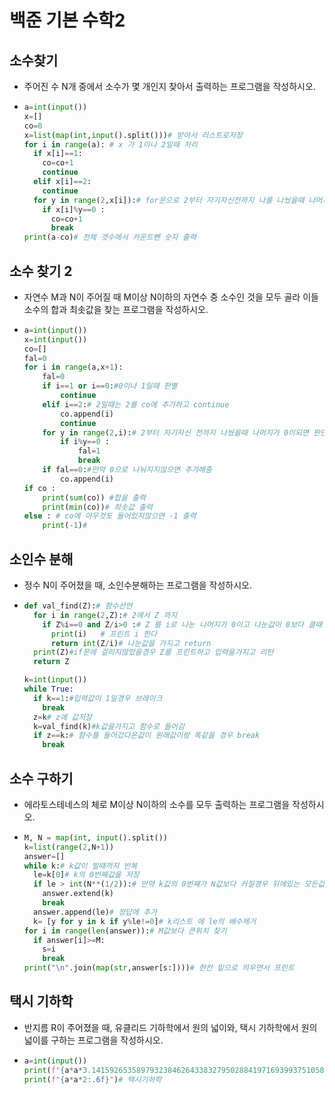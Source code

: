 # 백준 기본 수학2

## 소수찾기

 - 주어진 수 N개 중에서 소수가 몇 개인지 찾아서 출력하는 프로그램을 작성하시오.

 - ```python
   a=int(input())
   x=[]
   co=0
   x=list(map(int,input().split()))# 받아서 리스트로저장
   for i in range(a): # x 가 1이나 2일때 처리
     if x[i]==1:
       co=co+1
       continue
     elif x[i]==2:
       continue 
     for y in range(2,x[i]):# for문으로 2부터 자기자신전까지 나를 나눴을때 나머지가 0이되면 카운트 1올리기
       if x[i]%y==0 :
         co=co+1
         break
   print(a-co)# 전체 갯수에서 카운트뺀 숫자 출력

## 소수 찾기 2

 - 자연수 M과 N이 주어질 때 M이상 N이하의 자연수 중 소수인 것을 모두 골라 이들 소수의 합과 최솟값을 찾는 프로그램을 작성하시오.

 - ```python
   a=int(input())
   x=int(input())
   co=[]
   fal=0
   for i in range(a,x+1):
       fal=0
       if i==1 or i==0:#0이나 1일때 판별
           continue
       elif i==2:# 2일때는 2를 co에 추가하고 continue
           co.append(i)
           continue 
       for y in range(2,i):# 2부터 자기자신 전까지 나눴을때 나머지가 0이되면 판단하는fal=1
           if i%y==0 :
               fal=1
               break
       if fal==0:#만약 0으로 나눠지지않으면 추가해줌
           co.append(i)
   if co :
       print(sum(co)) #합을 출력
       print(min(co))# 최솟값 출력
   else : # co에 아무것도 들어있지않으면 -1 출력
       print(-1)#
   ```

## 소인수 분해

 - 정수 N이 주어졌을 때, 소인수분해하는 프로그램을 작성하시오.

 - ```python
   def val_find(Z):# 함수선언
     for i in range(2,Z):# 2에서 Z 까지
       if Z%i==0 and Z/i>0 :# Z 를 i로 나눈 나머지가 0이고 나눈값이 0보다 클때
         print(i)	# 프린트 i 한다
         return int(Z/i)# 나눈값을 가지고 return
     print(Z)#if문에 걸리지않았을경우 Z를 프린트하고 입력을가지고 리턴
     return Z
   
   k=int(input())
   while True:
     if k==1:#입력값이 1일경우 브레이크
       break
     z=k# z에 값저장
     k=val_find(k)#k값을가지고 함수로 들어감
     if z==k:# 함수를 들어갔다온값이 원래값이랑 똑같을 경우 break
       break 
   ```

## 소수 구하기

 - 에라토스테네스의 체로 M이상 N이하의 소수를 모두 출력하는 프로그램을 작성하시오.

 - ```python
   M, N = map(int, input().split())
   k=list(range(2,N+1))
   answer=[]
   while k:# k값이 빌때까지 반복
     le=k[0]# k의 0번째값을 저장
     if le > int(N**(1/2)):# 만약 k값의 0번째가 N값보다 커질경우 뒤에있는 모든값 정답에 붙이기
       answer.extend(k)
       break
     answer.append(le)# 정답에 추가
     k= [y for y in k if y%le!=0]# k리스트 에 le의 배수제거
   for i in range(len(answer)):# M값보다 큰위치 찾기
     if answer[i]>=M:
       s=i
       break
   print("\n".join(map(str,answer[s:])))# 한칸 밑으로 띄우면서 프린트
   ```

##  택시 기하학

- 반지름 R이 주어졌을 때, 유클리드 기하학에서 원의 넓이와, 택시 기하학에서 원의 넓이를 구하는 프로그램을 작성하시오.

- ``` python
  a=int(input())
  print(f"{a*a*3.141592653589793238462643383279502884197169399375105820974944:.6f}")#유클리드
  print(f"{a*a*2:.6f}")# 택시기하학
  ```

  